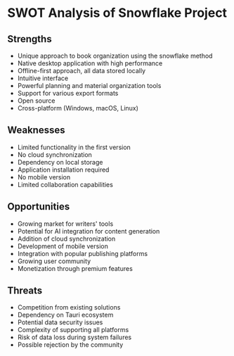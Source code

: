 # SWOT Analysis of Snowflake Project

## Strengths

- Unique approach to book organization using the snowflake method
- Native desktop application with high performance
- Offline-first approach, all data stored locally
- Intuitive interface
- Powerful planning and material organization tools
- Support for various export formats
- Open source
- Cross-platform (Windows, macOS, Linux)

## Weaknesses

- Limited functionality in the first version
- No cloud synchronization
- Dependency on local storage
- Application installation required
- No mobile version
- Limited collaboration capabilities

## Opportunities

- Growing market for writers' tools
- Potential for AI integration for content generation
- Addition of cloud synchronization
- Development of mobile version
- Integration with popular publishing platforms
- Growing user community
- Monetization through premium features

## Threats

- Competition from existing solutions
- Dependency on Tauri ecosystem
- Potential data security issues
- Complexity of supporting all platforms
- Risk of data loss during system failures
- Possible rejection by the community 
